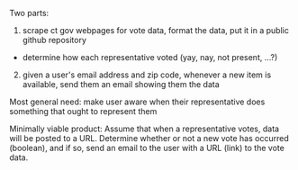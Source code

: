 Two parts:

1. scrape ct gov webpages for vote data, format the data, put it in a public github repository

  - determine how each representative voted (yay, nay, not present, ...?)

2. given a user's email address and zip code, whenever a new item is available, send them an email showing them the data

Most general need: make user aware when their representative does something that ought to represent them

Minimally viable product: Assume that when a representative votes, data will be posted to a URL. Determine whether or not a new vote has occurred (boolean), and if so, send an email to the user with a URL (link) to the vote data.
